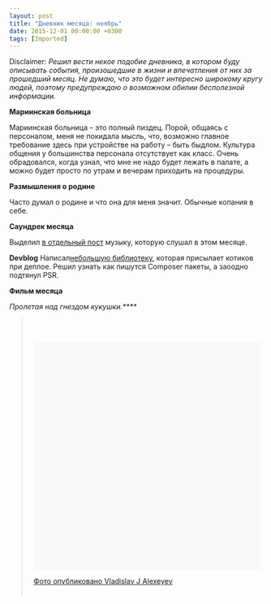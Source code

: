 ```yaml
---
layout: post
title: "Дневник месяца: ноябрь"
date: 2015-12-01 00:00:00 +0300
tags: [Imported]
---
```


Disclaimer:
_Решил вести некое подобие дневника, в котором буду описывать события, произошедшие в жизни и впечатления от них за прошедший месяц. Не думаю, что это будет интересно широкому кругу людей, поэтому предупреждаю о возможном обилии бесполезной информации._

**Мариинская больница**

Мариинская больница – это полный пиздец. Порой, общаясь с персоналом, меня не покидала мысль, что, возможно главное требование здесь при устройстве на работу – быть быдлом. Культура общения у большинства персонала отсутствует как класс. Очень обрадовался, когда узнал, что мне не надо будет лежать в палате, а можно будет просто по утрам и вечерам приходить на процедуры.

**Размышления о родине**

Часто думал о родине и что она для меня значит. Обычные копания в себе.

**Саундрек месяца**

Выделил [в отдельный пост](https://blog.alexeyev.me/2015/11/new-music/ "Новинки плеера") музыку, которую слушал в этом месяце.

**Devblog**
Написал[небольшую библиотеку](http://dev.alexeyev.me/php/2015/11/28/deploycat.html), которая присылает котиков при деплое. Решил узнать как пишутся Composer пакеты, а заоодно подтянул PSR.

**Фильм месяца**

_Пролетая над гнездом кукушки.****_

> <div style="padding: 8px;">
> 
> <div style="background: #F8F8F8; line-height: 0; margin-top: 40px; padding: 50.0% 0; text-align: center; width: 100%;"></div>
> 
> [Фото опубликовано Vladislav J Alexeyev](https://www.instagram.com/p/96sPgiEnNh/)
> 
> </div>